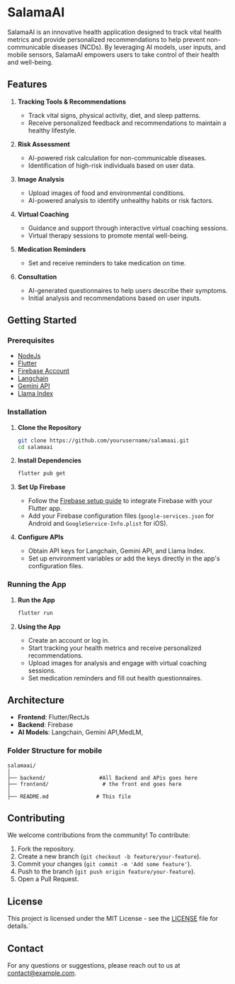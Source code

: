 

# SalamaAI

SalamaAI is an innovative health application designed to track vital health metrics and provide personalized recommendations to help prevent non-communicable diseases (NCDs). By leveraging AI models, user inputs, and mobile sensors, SalamaAI empowers users to take control of their health and well-being.

## Features

1. **Tracking Tools & Recommendations**
   - Track vital signs, physical activity, diet, and sleep patterns.
   - Receive personalized feedback and recommendations to maintain a healthy lifestyle.

2. **Risk Assessment**
   - AI-powered risk calculation for non-communicable diseases.
   - Identification of high-risk individuals based on user data.

3. **Image Analysis**
   - Upload images of food and environmental conditions.
   - AI-powered analysis to identify unhealthy habits or risk factors.

4. **Virtual Coaching**
   - Guidance and support through interactive virtual coaching sessions.
   - Virtual therapy sessions to promote mental well-being.

5. **Medication Reminders**
   - Set and receive reminders to take medication on time.

6. **Consultation**
   - AI-generated questionnaires to help users describe their symptoms.
   - Initial analysis and recommendations based on user inputs.

## Getting Started

### Prerequisites
- [NodeJs](https://nodejs.org/en/download/package-manager)
- [Flutter](https://flutter.dev/docs/get-started/install)
- [Firebase Account](https://firebase.google.com/)
- [Langchain](https://www.langchain.com/)
- [Gemini API](https://www.gemini.com/api)
- [Llama Index](https://www.llamaindex.com/)

### Installation

1. **Clone the Repository**
   ```bash
   git clone https://github.com/yourusername/salamaai.git
   cd salamaai
   ```

2. **Install Dependencies**
   ```bash
   flutter pub get
   ```

3. **Set Up Firebase**
   - Follow the [Firebase setup guide](https://firebase.flutter.dev/docs/overview) to integrate Firebase with your Flutter app.
   - Add your Firebase configuration files (`google-services.json` for Android and `GoogleService-Info.plist` for iOS).

4. **Configure APIs**
   - Obtain API keys for Langchain, Gemini API, and Llama Index.
   - Set up environment variables or add the keys directly in the app's configuration files.

### Running the App

1. **Run the App**
   ```bash
   flutter run
   ```

2. **Using the App**
   - Create an account or log in.
   - Start tracking your health metrics and receive personalized recommendations.
   - Upload images for analysis and engage with virtual coaching sessions.
   - Set medication reminders and fill out health questionnaires.

## Architecture

- **Frontend**: Flutter/RectJs
- **Backend**: Firebase
- **AI Models**: Langchain, Gemini API,MedLM, 

### Folder Structure for mobile

```
salamaai/
│
├── backend/                 #All Backend and APis goes here
├── frontend/                 # the front end goes here
│       
├── README.md               # This file
```

## Contributing

We welcome contributions from the community! To contribute:

1. Fork the repository.
2. Create a new branch (`git checkout -b feature/your-feature`).
3. Commit your changes (`git commit -m 'Add some feature'`).
4. Push to the branch (`git push origin feature/your-feature`).
5. Open a Pull Request.

## License

This project is licensed under the MIT License - see the [LICENSE](LICENSE) file for details.`

## Contact

For any questions or suggestions, please reach out to us at [contact@example.com](mailto:bbjuius900@gmail.cm).

